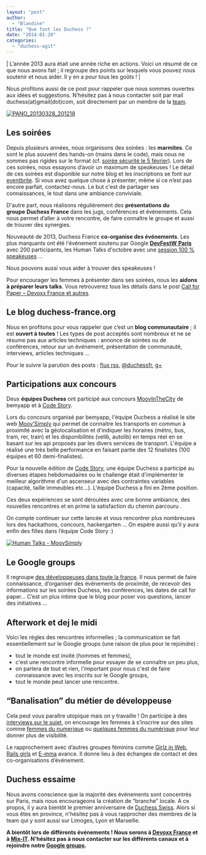 ```yaml
---
layout: "post"
author: 
  - "Blandine"
title: "Que font les Duchess ?"
date: "2014-01-28"
categories: 
  - "duchess-agit"
---
```


| L’année 2013 aura était une année riche en actions. Voici un résumé de ce que nous avons fait ; il regroupe des points sur lesquels vous pouvez nous soutenir et nous aider. Il y en a pour tous les goûts ! |

Nous profitons aussi de ce post pour rappeler que nous sommes ouvertes aux idées et suggestions. N’hésitez pas à nous contacter soit par mail duchess(at)gmail(dot)com, soit directement par un membre de la [team](http://www.duchess-france.org/la-team-duchess-france/ "Team").

[![PANO_20130328_201218](/assets/2014/01/2014-01-28-duchess-2013-retro/PANO_20130328_201218-300x92.jpg)](http://www.duchess-france.org/wp-content/uploads/2014/01/PANO_20130328_201218.jpg)

## Les soirées

Depuis plusieurs années, nous organisons des soirées : les **marmites**. Ce sont le plus souvent des hands-on (mains dans le code), mais nous ne sommes pas rigides sur le format (cf. [soirée sécurité le 5 février](http://www.duchess-france.org/soiree-securite/ "Soirée sécurité le 5 février")). Lors de ces soirées, nous essayons d’avoir un maximum de speakeuses ! Le détail de ces soirées est disponible sur notre blog et les inscriptions se font sur [eventbrite](http://www.eventbrite.com/o/duchess-france-988913273 "eventbrite"). Si vous avez quelque chose à présenter, même si ce n’est pas encore parfait, contactez-nous. Le but c'est de partager ses connaissances, le tout dans une ambiance conviviale.

D'autre part, nous réalisons régulièrement des **présentations du groupe** **Duchess France** dans les jugs, conférences et événements. Cela nous permet d’aller à votre rencontre, de faire connaître le groupe et aussi de trouver des synergies.

Nouveauté de 2013, Duchess France **co-organise des événements**. Les plus marquants ont été l'événement soutenu par Google [**DevFestW** **Paris**](http://www.meetup.com/gdg-paris/events/106748122/ "DevfestW Paris") avec 200 participants, les Human Talks d'octobre avec une [session 100 % speakeuses](http://humantalks.com/cities/paris/events/95) …

Nous pouvons aussi vous aider à trouver des speakeuses !

Pour encourager les femmes à présenter dans ses soirées, nous les **aidons à préparer leurs talks**. Vous retrouverez tous les détails dans le post [Call for Paper – Devoxx France et autres](http://www.duchess-france.org/call-for-paper-devoxx-france-et-autres/).

## Le blog duchess-france.org

Nous en profitons pour vous rappeler que c’est un **blog communautaire** ; il est **ouvert à toutes** ! Les types de post acceptés sont nombreux et ne se résume pas aux articles techniques : annonce de soirées ou de conférences, retour sur un événement, présentation de communauté, interviews, articles techniques ...

Pour le suivre la parution des posts : [flux rss](http://feeds.feedburner.com/DuchessFrance), [@duchessfr](https://twitter.com/duchessfr), [g+](https://plus.google.com/107593008967827992880/posts)

## Participations aux concours

Deux **équipes Duchess** ont participé aux concours [MoovInTheCity](http://moovinthecity.fr/) de bemyapp et à [Code Story](http://www.code-story.net/blog/).

Lors du concours organisé par bemyapp, l'équipe Duchess a réalisé le site web [Moov’Simply](http://moovsimply.fr/ "Moov'Simply") qui permet de connaitre les transports en commun à proximité avec la géolocalisation et d'indiquer les horaires (métro, bus, tram, rer, train) et les disponibilités (velib, autolib) en temps réel en se basant sur les api proposés par les divers services de transport. L'équipe a réalisé une très belle performance en faisant partie des 12 finalistes (100 équipes et 60 demi-finalistes).

Pour la nouvelle édition de [Code Story](http://www.code-story.net/blog/ "Code Story"), une équipe Duchess a participé au diverses étapes hebdomadaires ou le challenge était d'implémenter le meilleur algorithme d'un ascenseur avec des contraintes variables (capacité, taille immeubles etc...). L'équipe Duchess a fini en 2ème position.

Ces deux expériences se sont déroulées avec une bonne ambiance, des nouvelles rencontres et en prime la satisfaction du chemin parcouru .

On compte continuer sur cette lancée et vous rencontrer plus nombreuses lors des hackathons, concours, hackergarten … On espère aussi qu’il y aura enfin des filles dans l’équipe Code Story :)

[![Human Talks - MoovSimply](/assets/2014/01/2014-01-28-duchess-2013-retro/photo-51-e1389893082462-300x225.jpg)](http://www.duchess-france.org/wp-content/uploads/2014/01/photo-51-e1389893082462.jpg)

## Le Google groups

Il regroupe [des développeuses dans toute la france](https://groups.google.com/forum/?hl=fr&fromgroups#!forum/duchessfr). Il nous permet de faire connaissance, d’organiser des événements de proximité, de recevoir des informations sur les soirées Duchess, les conférences, les dates de call for paper… C’est un plus intime que le blog pour poser vos questions, lancer des initiatives ...

## Afterwork et dej le midi

Voici les règles des rencontres informelles ; la communication se fait essentiellement sur le Google groups (une raison de plus pour le rejoindre) :

- tout le monde est invité (hommes et femmes),
- c'est une rencontre informelle pour essayer de se connaître un peu plus,
- on parlera de tout et rien, l'important pour nous c'est de faire connaissance avec les inscrits sur le Google groups,
- tout le monde peut lancer une rencontre.

## “Banalisation” du métier de développeuse

Cela peut vous paraître utopique mais on y travaille ! On participe à des [interviews sur le sujet](http://www.duchess-france.org/on-parle-de-nous-2/), on encourage les femmes à s’inscrire sur des sites comme [femmes du numerique](http://www.femmesdunumerique.com/) ou [quelques femmes du numérique](http://www.qfdn.net/) pour leur donner plus de visibilité.

Le rapprochement avec d’autres groupes féminins comme [Girlz in Web](http://girlzinweb.com/), [Rails girls](http://railsgirls.com/paris) et [E-mma](https://www.facebook.com/emma.epitech) avance. Il donne lieu à des échanges de contact et des co-organisations d’événement.

## Duchess essaime

Nous avons conscience que la majorité des événements sont concentrés sur Paris, mais nous encourageons la création de “branche” locale. A ce propos, il y aura bientôt le premier anniversaire de [Duchess Swiss](http://jduchess.ch/). Alors si vous êtes en province, n'hésitez pas à vous rapprocher des membres de la team qui y sont aussi sur Limoges, Lyon et Marseille.

**A bientôt lors de différents événements ! Nous serons à [Devoxx France](http://www.devoxx.fr/) et à [Mix-IT](http://www.mix-it.fr/ "Mix-IT"). N'hésitez pas à nous contacter sur les différents canaux et à rejoindre notre [Google groups](https://groups.google.com/forum/?hl=fr&fromgroups#!forum/duchessfr).**
